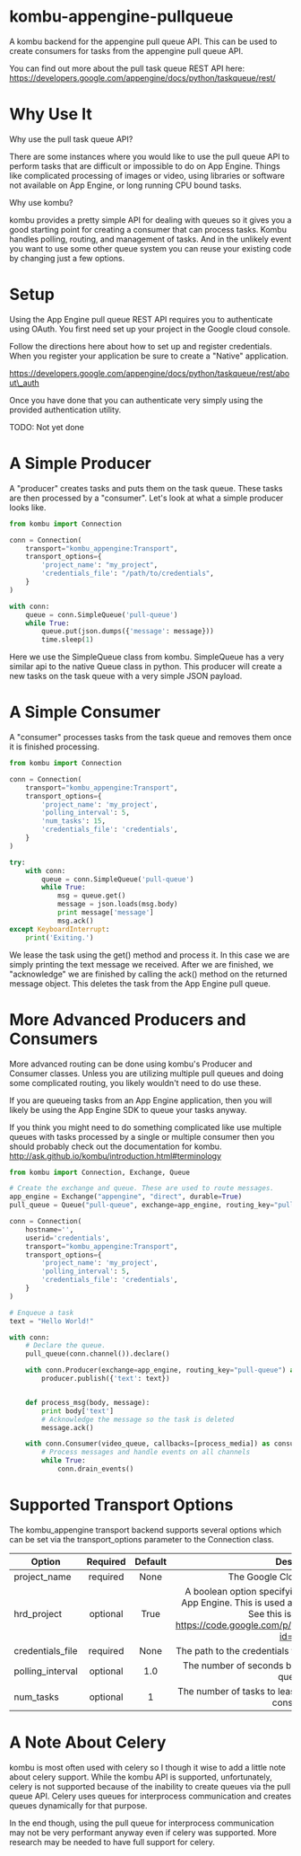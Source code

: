 kombu-appengine-pullqueue
=========================

A kombu backend for the appengine pull queue API. This can be used to create
consumers for tasks from the appengine pull queue API. 

You can find out more about the pull task queue REST API here:
https://developers.google.com/appengine/docs/python/taskqueue/rest/

Why Use It
=======================

Why use the pull task queue API?

There are some instances where you would like to use the pull queue API to
perform tasks that are difficult or impossible to do on App Engine. Things
like complicated processing of images or video, using libraries or software
not available on App Engine, or long running CPU bound tasks.

Why use kombu?

kombu provides a pretty simple API for dealing with queues so it gives you
a good starting point for creating a consumer that can process tasks. Kombu
handles polling, routing, and management of tasks. And in the unlikely event
you want to use some other queue system you can reuse your existing code by
changing just a few options.

Setup
=======================

Using the App Engine pull queue REST API requires you to authenticate using
OAuth. You first need set up your project in the Google cloud console.

Follow the directions here about how to set up and register credentials.  When
you register your application be sure to create a "Native" application.

https://developers.google.com/appengine/docs/python/taskqueue/rest/about\_auth

Once you have done that you can authenticate very simply using the provided
authentication utility.

TODO: Not yet done

A Simple Producer 
=======================

A "producer" creates tasks and puts them on the task queue. These tasks are
then processed by a "consumer". Let's look at what a simple producer looks
like.

```python
from kombu import Connection

conn = Connection(
    transport="kombu_appengine:Transport",
    transport_options={
        'project_name': "my_project",
        'credentials_file': "/path/to/credentials",
    }
)

with conn:
    queue = conn.SimpleQueue('pull-queue')
    while True:
        queue.put(json.dumps({'message': message}))
        time.sleep(1)
```

Here we use the SimpleQueue class from kombu. SimpleQueue has a very similar
api to the native Queue class in python. This producer will create a new tasks
on the task queue with a very simple JSON payload.

A Simple Consumer
=======================

A "consumer" processes tasks from the task queue and removes them once it is
finished processing.

```python
from kombu import Connection

conn = Connection(
    transport="kombu_appengine:Transport",
    transport_options={
        'project_name': 'my_project',
        'polling_interval': 5,
        'num_tasks': 15,
        'credentials_file': 'credentials',
    }
)

try:
    with conn:
        queue = conn.SimpleQueue('pull-queue')
        while True:
            msg = queue.get()
            message = json.loads(msg.body)
            print message['message']
            msg.ack()
except KeyboardInterrupt:
    print('Exiting.')
```

We lease the task using the get() method and process it. In this case we are
simply printing the text message we received. After we are finished, we
"acknowledge" we are finished by calling the ack() method on the returned
message object. This deletes the task from the App Engine pull queue.

More Advanced Producers and Consumers
===========================================

More advanced routing can be done using kombu's Producer and Consumer classes.
Unless you are utilizing multiple pull queues and doing some complicated
routing, you likely wouldn't need to do use these.

If you are queueing tasks from an App Engine application, then you will likely
be using the App Engine SDK to queue your tasks anyway.

If you think you might need to do something complicated like use multiple
queues with tasks processed by a single or multiple consumer then you should
probably check out the documentation for kombu.
http://ask.github.io/kombu/introduction.html#terminology

```python
from kombu import Connection, Exchange, Queue

# Create the exchange and queue. These are used to route messages.
app_engine = Exchange("appengine", "direct", durable=True)
pull_queue = Queue("pull-queue", exchange=app_engine, routing_key="pull-queue")

conn = Connection(
    hostname='',
    userid='credentials',
    transport="kombu_appengine:Transport",
    transport_options={
        'project_name': 'my_project',
        'polling_interval': 5,
        'credentials_file': 'credentials',
    }
)

# Enqueue a task
text = "Hello World!"

with conn:
    # Declare the queue.
    pull_queue(conn.channel()).declare()

    with conn.Producer(exchange=app_engine, routing_key="pull-queue") as producer:
        producer.publish({'text': text})


    def process_msg(body, message):
        print body['text']
        # Acknowledge the message so the task is deleted
        message.ack()

    with conn.Consumer(video_queue, callbacks=[process_media]) as consumer:
        # Process messages and handle events on all channels
        while True:
            conn.drain_events()
```

Supported Transport Options
=============================

The kombu\_appengine transport backend supports several options which can be
set via the transport\_options parameter to the Connection class.

| Option            | Required | Default | Description                                                              |
| ----------------- |:--------:|:-------:|:------------------------------------------------------------------------:|
| project\_name     | required | None    | The Google Cloud Console project                                         |
| hrd\_project      | optional | True    | A boolean option specifying if the app is an HRD app in App Engine. This is used as a workaround for API issues. See this issue for details: https://code.google.com/p/googleappengine/issues/detail?id=10199 |
| credentials\_file | required | None    | The path to the credentials file created after authenticating.           |
| polling\_interval | optional | 1.0     | The number of seconds between polling calls to the pull queue API.       |
| num\_tasks        | optional | 1       | The number of tasks to lease at once and buffer locally for consumption. |

A Note About Celery
=======================

kombu is most often used with celery so I though it wise to add a little note
about celery support. While the kombu API is supported, unfortunately, celery
is not supported because of the inability to create queues via the pull queue
API. Celery uses queues for interprocess communication and creates queues
dynamically for that purpose.

In the end though, using the pull queue for interprocess communication may not
be very performant anyway even if celery was supported. More research may be
needed to have full support for celery.
